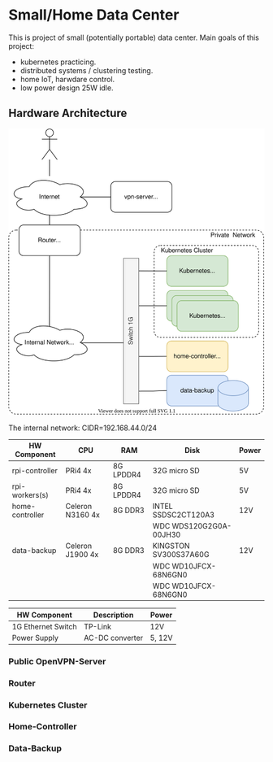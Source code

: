 # Small/Home Data Center

This is project of small (potentially portable) data center.
Main goals of this project: 
* kubernetes practicing.
* distributed systems / clustering testing.
* home IoT, harwdare control.
* low power design 25W idle. 

## Hardware Architecture
![architecture](docs/architecture.svg)

The internal network: CIDR=192.168.44.0/24

| HW Component    | CPU              | RAM       | Disk                   | Power |
|-----------------|------------------|-----------|------------------------|-------|
| rpi-controller  | PRi4          4x | 8G LPDDR4 | 32G micro SD           |  5V   |
| rpi-workers(s)  | PRi4          4x | 8G LPDDR4 | 32G micro SD           |  5V   |
| home-controller | Celeron N3160 4x | 8G DDR3   | INTEL SSDSC2CT120A3    | 12V   |
|                 |                  |           | WDC WDS120G2G0A-00JH30 |       |
| data-backup     | Celeron J1900 4x | 8G DDR3   | KINGSTON SV300S37A60G  | 12V   |
|                 |                  |           | WDC WD10JFCX-68N6GN0   |       |
|                 |                  |           | WDC WD10JFCX-68N6GN0   |       |

| HW Component        | Description     | Power   |
|---------------------|-----------------|---------|
| 1G Ethernet Switch  | TP-Link         |  12V    |
| Power Supply        | AC-DC converter |  5, 12V |

### Public OpenVPN-Server

### Router

### Kubernetes Cluster

### Home-Controller

### Data-Backup



